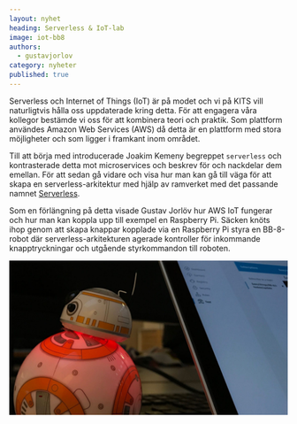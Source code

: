 ```yaml
---
layout: nyhet
heading: Serverless & IoT-lab
image: iot-bb8
authors:
  - gustavjorlov
category: nyheter
published: true
---
```


Serverless och Internet of Things (IoT) är på modet och vi på KITS vill naturligtvis hålla oss uppdaterade kring detta. För att engagera våra kollegor bestämde vi oss för att kombinera teori och praktik. Som plattform användes Amazon Web Services (AWS) då detta är en plattform med stora möjligheter och som ligger i framkant inom området.

Till att börja med introducerade Joakim Kemeny begreppet `serverless` och kontrasterade detta mot microservices och beskrev för och nackdelar dem emellan. För att sedan gå vidare och visa hur man kan gå till väga för att skapa en serverless-arkitektur med hjälp av ramverket med det passande namnet [Serverless](https://serverless.com).

Som en förlängning på detta visade Gustav Jorlöv hur AWS IoT fungerar och hur man kan koppla upp till exempel en Raspberry Pi. Säcken knöts ihop genom att skapa knappar kopplade via en Raspberry Pi styra en BB-8-robot där serverless-arkitekturen agerade kontroller för inkommande knapptryckningar och utgående styrkommandon till roboten.

![](/images/nyheter/iot-bb8.jpg)
